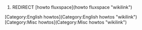1.  REDIRECT [howto fluxspace](howto fluxspace "wikilink")

[Category:English howtos](Category:English howtos "wikilink") [Category:Misc howtos](Category:Misc howtos "wikilink")
